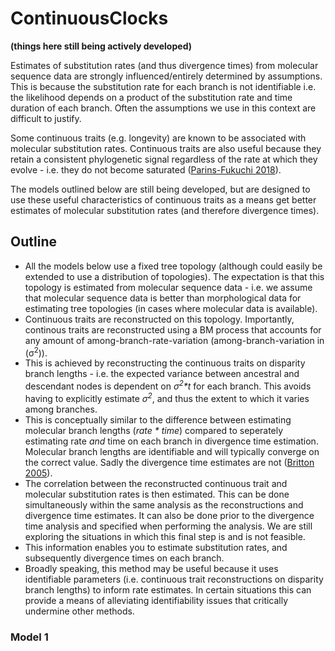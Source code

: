 # ContinuousClocks

**(things here still being actively developed)**

Estimates of substitution rates (and thus divergence times) from molecular sequence data are strongly influenced/entirely determined by assumptions. This is because the substitution rate for each branch is not identifiable i.e. the likelihood depends on a product of the substitution rate and time duration of each branch. Often the assumptions we use in this context are difficult to justify.  

Some continuous traits (e.g. longevity) are known to be associated with molecular substitution rates. Continuous traits are also useful because they retain a consistent phylogenetic signal regardless of the rate at which they evolve - i.e. they do not become saturated ([Parins-Fukuchi 2018](https://doi.org/10.1093/sysbio/syx072)). 

The models outlined below are still being developed, but are designed to use these useful characteristics of continuous traits as a means get better estimates of molecular substitution rates (and therefore divergence times).

## Outline

- All the models below use a fixed tree topology (although could easily be extended to use a distribution of topologies). The expectation is that this topology is estimated from molecular sequence data - i.e. we assume that molecular sequence data is better than morphological data for estimating tree topologies (in cases where molecular data is available).
- Continuous traits are reconstructed on this topology. Importantly, continous traits are reconstructed using a BM process that accounts for any amount of among-branch-rate-variation (among-branch-variation in (σ<sup>2</sup>)).
- This is achieved by reconstructing the continuous traits on disparity branch lengths - i.e. the expected variance between ancestral and descendant nodes is dependent on _σ<sup>2</sup>*t_ for each branch. This avoids having to explicitly estimate _σ<sup>2</sup>_, and thus the extent to which it varies among branches.
- This is conceptually similar to the difference between estimating molecular branch lengths (_rate * time_) compared to seperately estimating rate _and_ time on each branch in divergence time estimation. Molecular branch lengths are identifiable and will typically converge on the correct value. Sadly the divergence time estimates are not ([Britton 2005](https://doi.org/10.1080/10635150590947311)).
- The correlation between the reconstructed continuous trait and molecular substitution rates is then estimated. This can be done simultaneously within the same analysis as the reconstructions and divergence time estimates. It can also be done prior to the divergence time analysis and specified when performing the analysis. We are still exploring the situations in which this final step is and is not feasible.  
- This information enables you to estimate substitution rates, and subsequently divergence times on each branch. 
- Broadly speaking, this method may be useful because it uses identifiable parameters (i.e. continuous trait reconstructions on disparity branch lengths) to inform rate estimates. In certain situations this can provide a means of alleviating identifiability issues that critically undermine other methods. 

### Model 1










